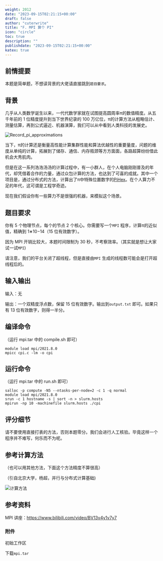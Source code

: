 ```yaml
---
weight: 2012
date: "2023-09-15T02:21:15+00:00"
draft: false
author: "cuterwrite"
title: "F. MPI 算个 PI"
icon: "circle"
toc: true
description: ""
publishdate: "2023-09-15T02:21:15+00:00"
katex: true
---
```


## 前情提要

本题是简单题，不想读背景的大佬请直接跳到`题目要求`。

## 背景

几乎从人类数学诞生以来，一代代数学家就在试图提高圆周率π的数值精度。从五千年前的 1 位精度提升到当下世界纪录的 100 万亿位，π的计算方法从粗略估计、测量估算，再到公式逼近、机器演算，我们可以从中看到人类科技的发展史。

![Record_pi_approximations](https://cuterwrite-1302252842.file.myqcloud.com/img/mpi_pi-2024-02-02.webp)

当下，π的计算还是衡量高性能计算集群性能和算法优越性的重要量度，问题的维度从单纯的计算，拓展到了储存、通信、内存瓶颈等方方面面，各路超算纷纷借此机会大秀肌肉。

但是在这一系列浩浩汤汤的计算过程中，有一小群人，在个人电脑刚刚普及的年代，却凭借着合作的力量，通过众包计算的方法，也达到了可喜的成就。其中一个项目是，通过分布式的方法，计算出了π中特殊位置数字的[PiHex](http://wayback.cecm.sfu.ca/projects/pihex/index.html)。在个人算力不足的年代，这可谓是工程学奇迹。

现在我们假设你有一些算力不是很强的机器，来模拟这个场景。

## 题目要求

你有 5 个物理节点，每个的节点 2 个核心。你需要写一个`MPI` 程序，计算π的近似值，精确到 1∗10−14（15 位有效数字）。

因为 MPI 开销比较大，本题时间限制为 30 秒，不考察效率。（其实就是想让大家试一试`MPI`)

请注意，我们的平台关闭了超线程，但是直接由`MPI` 生成的线程数可能会是打开超线程后的。

## 输入输出

输入：无

输出：一个双精度浮点数，保留 15 位有效数字。输出到`output.txt` 即可。如果只有 13 位有效数字，则得一半分。

## 编译命令

（运行 mpi.tar 中的 compile.sh 即可）

```shell
module load mpi/2021.8.0
mpicc cpi.c -lm -o cpi
```

## 运行命令

（运行 mpi.tar 中的 run.sh 即可）

```shell
salloc -p compute -N5 --ntasks-per-node=2 -c 1 -q normal
module load mpi/2021.8.0
srun -c 1 hostname -s | sort -n > slurm.hosts
mpirun -np 10 -machinefile slurm.hosts ./cpi
```

## 评分细节

请不要使用直接打表的方法，否则本题零分。我们会进行人工核验。毕竟这样一个程序并不难写，何乐而不为呢。

## 参考计算方法

（也可以用其他方法，下面这个方法精度不算很高）

（引自北京大学，杨超，并行与分布式计算基础)

![计算方法](https://hpcgame.pku.edu.cn/oss/images/mpi/ppt.png)

## 参考资料

MPI 讲座：https://www.bilibili.com/video/BV13v4y1v7y7

### 附件

初始工作区

下载`mpi.tar`
